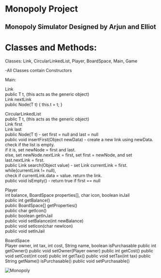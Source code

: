 # Monopoly Project
 
## Monopoly Simulator Designed by Arjun and Elliot

# Classes and Methods: <br />
Classes: Link, CircularLinkedList, Player, BoardSpace, Main, Game <br />

-All Classes contain Constructors <br />

Main: <br />

Link<T> <br />
public T t, (this acts as the generic object) <br />
Link nextLink <br />
public Node(T t) { this.t = t; } <br />

CircularLinkedList<T> <br />
public T t, (this acts as the generic object) <br />
Link first <br />
Link last <br />
public Node(T t) - set first = null and last = null <br />
public void insertFirst(Object newData) - create a new link using newData. check if the list is empty.  <br />
                                          if it is, set newNode = first and last. <br />
                                          else, set newNode.nextLink = first, set first = newNode, and set last.nextLink = first. <br />
public Link search(Object value) - set Link currentLink = first. while(currentLink != null), <br />
                                   check if currentLink.data = value. return the link. <br />
public void isEmpty() - return true if first == null <br />


Player <br />
int balance, BoardSpace properties[], char icon, boolean inJail <br />
public int getBalance() <br />
public BoardSpace[] getProperties() <br />
public char getIcon() <br />
public boolean getInJail <br />
public void setBalance(int newBalance) <br />
public void setIcon(char newIcon) <br />
public void setInJail <br />


BoardSpace <br />
Player owner, int tax, int cost, String name, boolean isPurchasable
public int getOwner()
public void setOwner(Player owner)
public int getCost()
public void setCost(int cost)
public int getTax()
public void setTax(int tax)
public String getName()
isPurchasable()
public void setPurchasable()

![Monopoly](https://user-images.githubusercontent.com/33406133/196270275-82d102c0-19de-4eeb-95ed-5f357a787c09.jpg)
